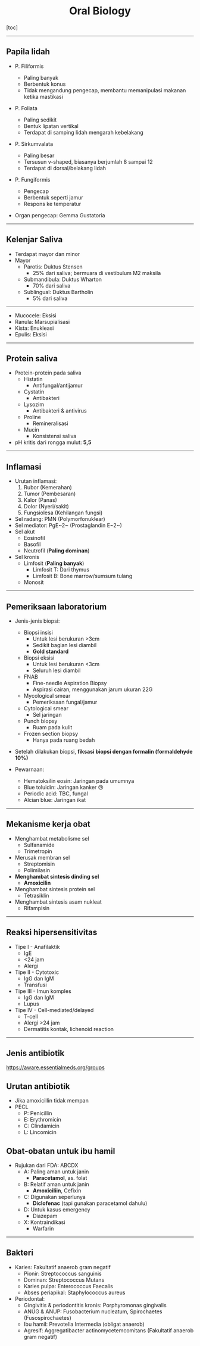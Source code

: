 # <center>Oral Biology</center>

[toc]

---

## Papila lidah

- P. Filiformis 

	- Paling banyak
	- Berbentuk konus
	- Tidak mengandung pengecap, membantu memanipulasi makanan ketika mastikasi

- P. Foliata

	- Paling sedikit
	- Bentuk lipatan vertikal
	- Terdapat di samping lidah mengarah kebelakang

- P. Sirkumvalata

	- Paling besar
	- Tersusun v-shaped, biasanya berjumlah 8 sampai 12
	- Terdapat di dorsal/belakang lidah

- P. Fungiformis

	- Pengecap
	- Berbentuk seperti jamur
	- Respons ke temperatur

- Organ pengecap: Gemma Gustatoria

---

## Kelenjar Saliva

- Terdapat mayor dan minor
- Mayor
	- Parotis: Duktus Stensen
		- 25% dari saliva; bermuara di vestibulum M2 maksila
	- Submandibula: Duktus Wharton
		- 70% dari saliva
	- Sublingual: Duktus Bartholin
		- 5% dari saliva

---

- Mucocele: Eksisi
- Ranula: Marsupialisasi
- Kista: Enukleasi
- Epulis: Eksisi

---

## Protein saliva

- Protein-protein pada saliva
	- Histatin
		- Antifungal/antijamur
	- Cystatin
		- Antibakteri
	- Lysozim
		- Antibakteri & antivirus
	- Proline
		- Remineralisasi
	- Mucin
		- Konsistensi saliva
- pH kritis dari rongga mulut: **5,5**

---

## Inflamasi

- Urutan inflamasi:
	1.	Rubor (Kemerahan)
	2.	Tumor (Pembesaran)
	3.	Kalor (Panas)
	4.	Dolor (Nyeri/sakit)
	5.	Fungsiolesa (Kehilangan fungsi)
- Sel radang: PMN (Polymorfonuklear)
- Sel mediator: PgE~2~ (Prostaglandin E~2~)
- Sel akut
	- Eosinofil
	- Basofil
	- Neutrofil (**Paling dominan**)
- Sel kronis
	- Limfosit (**Paling banyak**)
		- Limfosit T: Dari thymus
		- Limfosit B: Bone marrow/sumsum tulang
	- Monosit

---

## Pemeriksaan laboratorium

- Jenis-jenis biopsi:

	- Biopsi insisi
		- Untuk lesi berukuran &gt;3cm
		- Sedikit bagian lesi diambil
		- **Gold standard**
	- Biopsi eksisi
		- Untuk lesi berukuran &lt;3cm
		- Seluruh lesi diambil
	- FNAB
		- Fine-needle Aspiration Biopsy
		- Aspirasi cairan, menggunakan jarum ukuran 22G
	- Mycological smear
		- Pemeriksaan fungal/jamur
	- Cytological smear
		- Sel jaringan
	- Punch biopsy
		- Ruam pada kulit
	- Frozen section biopsy
		- Hanya pada ruang bedah

- Setelah dilakukan biopsi, **fiksasi biopsi dengan formalin (formaldehyde 10%)**

- Pewarnaan:
	- Hematoksilin eosin: Jaringan pada umumnya
	- Blue toluidin: Jaringan kanker 😢
	- Periodic acid: TBC, fungal
	- Alcian blue: Jaringan ikat

---

## Mekanisme kerja obat

- Menghambat metabolisme sel
	- Sulfanamide
	- Trimetropin
- Merusak membran sel
	- Streptomisin
	- Polimilasin
- **Menghambat sintesis dinding sel**
	- **Amoxicilin**
- Menghambat sintesis protein sel
	- Tetrasiklin
- Menghambat sintesis asam nukleat
	- Rifampisin

---

## Reaksi hipersensitivitas

- Tipe I - Anafilaktik
	- IgE
	- &lt;24 jam
	- Alergi
- Tipe II - Cytotoxic
	- IgG dan IgM
	- Transfusi
- Tipe III - Imun komples
	- IgG dan IgM
	- Lupus
- Tipe IV - Cell-mediated/delayed
	- T-cell
	- Alergi &gt;24 jam
	- Dermatitis kontak, lichenoid reaction

---

## Jenis antibiotik

https://aware.essentialmeds.org/groups

## Urutan antibiotik

- Jika amoxicillin tidak mempan
- PECL
	- P: Penicillin
	- E: Erythromicin
	- C: Clindamicin
	- L: Lincomicin

## Obat-obatan untuk ibu hamil

- Rujukan dari FDA: ABCDX
	- A: Paling aman untuk janin
		- **Paracetamol**, as. folat
	- B: Relatif aman untuk janin
		- **Amoxiciliin**, Cefixin
	- C: Digunakan seperlunya
		- **Diclofenac** (tapi gunakan paracetamol dahulu)
	- D: Untuk kasus emergency
		- Diazepam
	- X: Kontraindikasi
		- Warfarin

---

## Bakteri

- Karies: Fakultatif anaerob gram negatif
	- Pionir: Streptococcus sanguinis
	- Dominan: Streptococcus Mutans
	- Karies pulpa: Enterococcus Faecalis
	- Abses periapikal: Staphylococcus aureus
- Periodontal:
	- Gingivitis & periodontitis kronis: Porphyromonas gingivalis
	- ANUG & ANUP: Fusobacterium nucleatum, Spirochaetes (Fusospirochaetes)
	- Ibu hamil: Prevotella Intermedia (obligat anaerob)
	- Agresif: Aggregatibacter actinomycetemcomitans (Fakultatif anaerob gram negatif)
